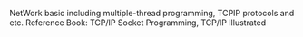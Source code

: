 NetWork basic including multiple-thread programming, TCPIP protocols and etc.
Reference Book: TCP/IP Socket Programming, TCP/IP Illustrated